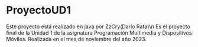 # ProyectoUD1
Este proyecto está realizado en java por ZzCry(Dario Rata)\n
Es el proyecto final de la Unidad 1 de la asignatura Programación Multimedia y Dispositivos Móviles.
Realizada en el mes de noviembre del año 2023.
